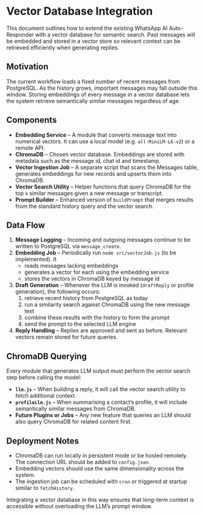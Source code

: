 # Vector Database Integration

This document outlines how to extend the existing WhatsApp AI Auto-Responder with a vector database for semantic search. Past messages will be embedded and stored in a vector store so relevant context can be retrieved efficiently when generating replies.

## Motivation

The current workflow loads a fixed number of recent messages from PostgreSQL. As the history grows, important messages may fall outside this window. Storing embeddings of every message in a vector database lets the system retrieve semantically similar messages regardless of age.

## Components

- **Embedding Service** – A module that converts message text into numerical vectors. It can use a local model (e.g. `all-MiniLM-L6-v2`) or a remote API.
- **ChromaDB** – Chosen vector database. Embeddings are stored with metadata such as the message id, chat id and timestamp.
- **Vector Ingestion Job** – A separate script that scans the Messages table, generates embeddings for new records and upserts them into ChromaDB.
- **Vector Search Utility** – Helper functions that query ChromaDB for the top `k` similar messages given a new message or transcript.
- **Prompt Builder** – Enhanced version of `buildPrompt` that merges results from the standard history query and the vector search.

## Data Flow

1. **Message Logging** – Incoming and outgoing messages continue to be written to PostgreSQL via `message_create`.
2. **Embedding Job** – Periodically run `node src/vectorJob.js` (to be implemented). It
   - reads messages lacking embeddings
   - generates a vector for each using the embedding service
   - stores the vectors in ChromaDB keyed by message id
3. **Draft Generation** – Whenever the LLM is invoked (`draftReply` or profile generation), the following occurs:
   1. retrieve recent history from PostgreSQL as today
   2. run a similarity search against ChromaDB using the new message text
   3. combine these results with the history to form the prompt
   4. send the prompt to the selected LLM engine
4. **Reply Handling** – Replies are approved and sent as before. Relevant vectors remain stored for future queries.

## ChromaDB Querying

Every module that generates LLM output must perform the vector search step before calling the model:

- **`llm.js`** – When building a reply, it will call the vector search utility to fetch additional context.
- **`profileLlm.js`** – When summarising a contact’s profile, it will include semantically similar messages from ChromaDB.
- **Future Plugins or Jobs** – Any new feature that queries an LLM should also query ChromaDB for related content first.

## Deployment Notes

- ChromaDB can run locally in persistent mode or be hosted remotely. The connection URL should be added to `config.json`.
- Embedding vectors should use the same dimensionality across the system.
- The ingestion job can be scheduled with `cron` or triggered at startup similar to `fetchHistory`.

Integrating a vector database in this way ensures that long-term context is accessible without overloading the LLM’s prompt window.
